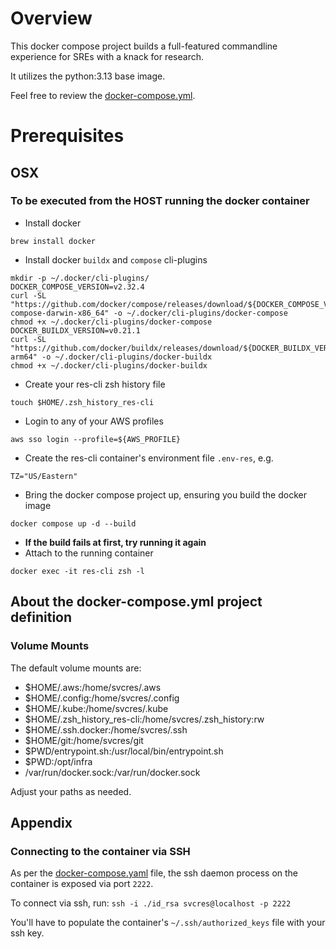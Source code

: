 # Overview

This docker compose project builds a full-featured commandline experience for SREs with a knack for research.

It utilizes the python:3.13 base image.

Feel free to review the [docker-compose.yml](docker-compose.yml).

# Prerequisites

## OSX

### To be executed from the **HOST** running the docker container

* Install docker
```shell
brew install docker
```
* Install docker `buildx` and `compose` cli-plugins
```shell
mkdir -p ~/.docker/cli-plugins/
DOCKER_COMPOSE_VERSION=v2.32.4
curl -SL "https://github.com/docker/compose/releases/download/${DOCKER_COMPOSE_VERSION}/docker-compose-darwin-x86_64" -o ~/.docker/cli-plugins/docker-compose
chmod +x ~/.docker/cli-plugins/docker-compose
DOCKER_BUILDX_VERSION=v0.21.1
curl -SL "https://github.com/docker/buildx/releases/download/${DOCKER_BUILDX_VERSION}/buildx-${DOCKER_BUILDX_VERSION}.darwin-arm64" -o ~/.docker/cli-plugins/docker-buildx
chmod +x ~/.docker/cli-plugins/docker-buildx
```
* Create your res-cli zsh history file
```shell
touch $HOME/.zsh_history_res-cli 
```
* Login to any of your AWS profiles
```shell
aws sso login --profile=${AWS_PROFILE}
```
* Create the res-cli container's environment file `.env-res`, e.g.
```shell
TZ="US/Eastern"
```
* Bring the docker compose project up, ensuring you build the docker image
```shell
docker compose up -d --build
```
* **If the build fails at first, try running it again**
* Attach to the running container
```shell
docker exec -it res-cli zsh -l
```

## About the docker-compose.yml project definition

### Volume Mounts

The default volume mounts are:

- $HOME/.aws:/home/svcres/.aws
- $HOME/.config:/home/svcres/.config
- $HOME/.kube:/home/svcres/.kube
- $HOME/.zsh_history_res-cli:/home/svcres/.zsh_history:rw
- $HOME/.ssh.docker:/home/svcres/.ssh
- $HOME/git:/home/svcres/git
- $PWD/entrypoint.sh:/usr/local/bin/entrypoint.sh
- $PWD:/opt/infra
- /var/run/docker.sock:/var/run/docker.sock

Adjust your paths as needed.

## Appendix

### Connecting to the container via SSH

As per the [docker-compose.yaml](docker-compose.yaml) file,
the ssh daemon process on the container is exposed via port `2222`.

To connect via ssh, run: `ssh -i ./id_rsa svcres@localhost -p 2222`

You'll have to populate the container's `~/.ssh/authorized_keys` file with your ssh key.
